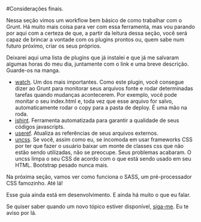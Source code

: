 #Considerações finais.

Nessa seção vimos um workflow bem básico de como trabalhar com o Grunt. Há muito mais coisa para ver com essa ferramenta, mas vou parando por aqui com a certeza de que, a partir da leitura dessa seção, você será capaz de brincar a vontade com os plugins prontos ou, quem sabe num futuro próximo, criar os seus próprios.

Deixarei aqui uma lista de plugins que já instalei e que já me salvaram algumas horas do meu dia, juntamente com o link e uma breve descrição. Guarde-os na manga.


* [watch](https://github.com/gruntjs/grunt-contrib-watch). Um dos mais importantes. Como este plugin, você consegue dizer ao Grunt para monitorar seus arquivos fonte e rodar determinadas tarefas quando mudanças acontecerem. Por exemplo, você pode monitar o seu index.html e, toda vez que esse arquivo for salvo, automaticamente rodar o copy para a pasta de deploy. É uma mão na roda.
* [jshint](https://github.com/gruntjs/grunt-contrib-jshint). Ferramenta automatizada para garantir a qualidade de seus códigos javascripts.
* [useref](https://www.npmjs.com/package/grunt-useref). Atualiza as referências de seus arquivos externos.
* [uncss](https://github.com/addyosmani/grunt-uncss). Se você, assim como eu, se incomoda em usar frameworks CSS por ter que fazer o usuário baixar um monte de classes css que não estão sendo utilizadas, não se preocupe. Seus problemas acabaram. O uncss limpa o seu CSS de acordo com o que está sendo usado em seu HTML. Bootstrap pesado nunca mais.


Na próxima seção, vamos ver como funciona o SASS, um pré-processador CSS famozinho. Até lá!


Esse guia ainda está em desenvolvimento. E ainda há muito o que eu falar.

Se quiser saber quando um novo tópico estiver disponível, [siga-me](http://twitter.com/tapmorales). Eu te aviso por lá.